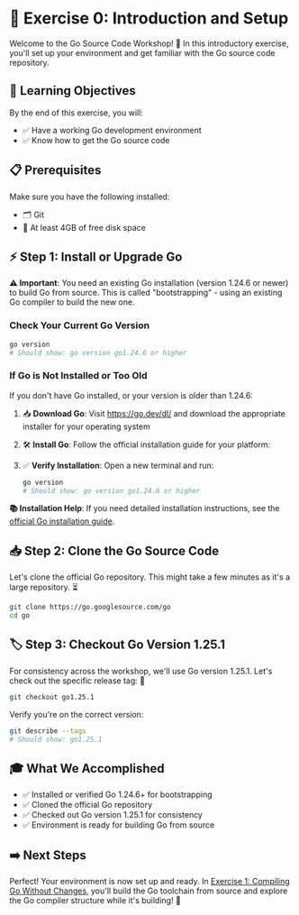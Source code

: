 # 🌱 Exercise 0: Introduction and Setup

Welcome to the Go Source Code Workshop! 🎉 In this introductory exercise, you'll set up your environment and get familiar with the Go source code repository.

## 🎯 Learning Objectives

By the end of this exercise, you will:

- ✅ Have a working Go development environment
- ✅ Know how to get the Go source code

## 📋 Prerequisites

Make sure you have the following installed:

- 🗂️ Git
- 💾 At least 4GB of free disk space

## ⚡ Step 1: Install or Upgrade Go

**⚠️ Important**: You need an existing Go installation (version 1.24.6 or newer) to build Go from source. This is called "bootstrapping" - using an existing Go compiler to build the new one.

### Check Your Current Go Version

```bash
go version
# Should show: go version go1.24.6 or higher
```

### If Go is Not Installed or Too Old

If you don't have Go installed, or your version is older than 1.24.6:

1. 📥 **Download Go**: Visit <https://go.dev/dl/> and download the appropriate installer for your operating system
2. 🛠️ **Install Go**: Follow the official installation guide for your platform:
3. ✅ **Verify Installation**: Open a new terminal and run:

   ```bash
   go version
   # Should show: go version go1.24.6 or higher
   ```

**📚 Installation Help**: If you need detailed installation instructions, see the [official Go installation guide](https://go.dev/doc/install).

## 📥 Step 2: Clone the Go Source Code

Let's clone the official Go repository. This might take a few minutes as it's a large repository. ⏳

```bash
git clone https://go.googlesource.com/go
cd go
```

## 🏷️ Step 3: Checkout Go Version 1.25.1

For consistency across the workshop, we'll use Go version 1.25.1. Let's check out the specific release tag: 📌

```bash
git checkout go1.25.1
```

Verify you're on the correct version:

```bash
git describe --tags
# Should show: go1.25.1
```

## 🎓 What We Accomplished

- ✅ Installed or verified Go 1.24.6+ for bootstrapping
- ✅ Cloned the official Go repository
- ✅ Checked out Go version 1.25.1 for consistency
- ✅ Environment is ready for building Go from source

## ➡️ Next Steps

Perfect! Your environment is now set up and ready. In [Exercise 1: Compiling Go Without Changes](./01-compile-go-unchanged.md), you'll build the Go toolchain from source and explore the Go compiler structure while it's building! 🔨
